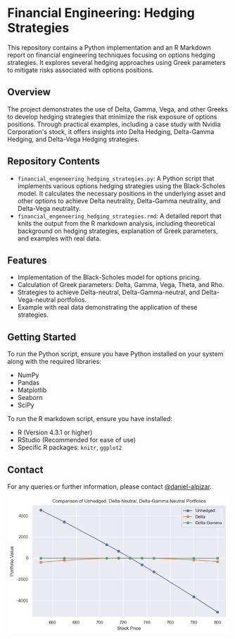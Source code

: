 # Financial Engineering: Hedging Strategies

This repository contains a Python implementation and an R Markdown report on financial engineering techniques focusing on options hedging strategies. It explores several hedging approaches using Greek parameters to mitigate risks associated with options positions.

## Overview

The project demonstrates the use of Delta, Gamma, Vega, and other Greeks to develop hedging strategies that minimize the risk exposure of options positions. Through practical examples, including a case study with Nvidia Corporation's stock, it offers insights into Delta Hedging, Delta-Gamma Hedging, and Delta-Vega Hedging strategies.

## Repository Contents

- `financial_engeneering_hedging_strategies.py`: A Python script that implements various options hedging strategies using the Black-Scholes model. It calculates the necessary positions in the underlying asset and other options to achieve Delta neutrality, Delta-Gamma neutrality, and Delta-Vega neutrality.
- `financial_engeneering_hedging_strategies.rmd`: A detailed report that knits the output from the R markdown analysis, including theoretical background on hedging strategies, explanation of Greek parameters, and examples with real data.

## Features

- Implementation of the Black-Scholes model for options pricing.
- Calculation of Greek parameters: Delta, Gamma, Vega, Theta, and Rho.
- Strategies to achieve Delta-neutral, Delta-Gamma-neutral, and Delta-Vega-neutral portfolios.
- Example with real data demonstrating the application of these strategies.

## Getting Started

To run the Python script, ensure you have Python installed on your system along with the required libraries:
- NumPy
- Pandas
- Matplotlib
- Seaborn
- SciPy

To run the R markdown script, ensure you have installed:
- R (Version 4.3.1 or higher)
- RStudio (Recommended for ease of use)
- Specific R packages: `knitr`, `ggplot2`

## Contact
For any queries or further information, please contact [@daniel-alpizar](https://github.com/daniel-alpizar).

![Hedging_Strategies](portfolio_performance.png)
